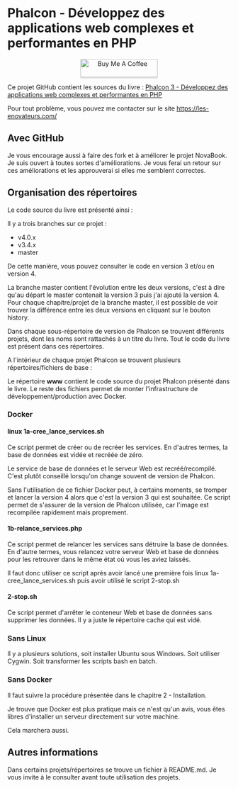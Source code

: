 # Phalcon - Développez des applications web complexes et performantes en PHP
<p align="center">
  <a href="https://www.buymeacoffee.com/enovateurs" target="_blank"><img src="https://cdn.buymeacoffee.com/buttons/default-violet.png" height="41px" alt="Buy Me A Coffee" style="height: 41px !important;width: 174px !important;box-shadow: 0px 3px 2px 0px rgba(190, 190, 190, 0.5) !important;-webkit-box-shadow: 0px 3px 2px 0px rgba(190, 190, 190, 0.5) !important;" ></a>
</p>

Ce projet GitHub contient les sources du livre : [Phalcon 3 - Développez des applications web complexes et performantes en PHP](https://amzn.to/3a82uFI)

Pour tout problème, vous pouvez me contacter sur le site https://les-enovateurs.com/

## Avec GitHub
Je vous encourage aussi à faire des fork et à améliorer le projet NovaBook. Je suis ouvert à toutes sortes d'améliorations. Je vous ferai un retour sur ces améliorations et les approuverai si elles me semblent correctes.

## Organisation des répertoires
Le code source du livre est présenté ainsi :

Il y a trois branches sur ce projet : 
- v4.0.x
- v3.4.x
- master

De cette manière, vous pouvez consulter le code en version 3 et/ou en version 4. 

La branche master contient l'évolution entre les deux versions, c'est à dire qu'au départ le master contenait la version 3 puis j'ai ajouté la version 4. Pour chaque chapitre/projet de la branche master, il est possible de voir trouver la différence entre les deux versions en cliquant sur le bouton history.

Dans chaque sous-répertoire de version de Phalcon se trouvent différents projets, dont les noms sont rattachés à un titre du livre.
Tout le code du livre est présent dans ces répertoires.

A l'intérieur de chaque projet Phalcon se trouvent plusieurs répertoires/fichiers de base :

Le répertoire **www** contient le code source du projet Phalcon présenté dans le livre.
Le reste des fichiers permet de monter l'infrastructure de développement/production avec Docker.
### Docker
#### linux 1a-cree_lance_services.sh
Ce script permet de créer ou de recréer les services. En d'autres termes, la base de données est vidée et recréée de zéro.

Le service de base de données et le serveur Web est recréé/recompilé. C'est plutôt conseillé lorsqu'on change souvent de version de Phalcon.

Sans l'utilisation de ce fichier Docker peut, à certains moments, se tromper et lancer la version 4 alors que c'est la version 3 qui est souhaitée.
Ce script permet de s'assurer de la version de Phalcon utilisée, car l'image est recompilée rapidement mais proprement.
#### 1b-relance_services.php
Ce script permet de relancer les services sans détruire la base de données. En d'autre termes, vous relancez votre serveur Web et base de données pour les retrouver dans le même état où vous les aviez laissés.

Il faut donc utiliser ce script après avoir lancé une première fois linux 1a-cree_lance_services.sh puis avoir utilisé le script 2-stop.sh

#### 2-stop.sh
Ce script permet d'arrêter le conteneur Web et base de données sans supprimer les données. Il y a juste le répertoire cache qui est vidé.

### Sans Linux
Il y a plusieurs solutions, soit installer Ubuntu sous Windows. Soit utiliser Cygwin. Soit transformer les scripts bash en batch.

### Sans Docker
Il faut suivre la procédure présentée dans le chapitre 2 - Installation.

Je trouve que Docker est plus pratique mais ce n'est qu'un avis, vous êtes libres d'installer un serveur directement sur votre machine. 

Cela marchera aussi.

## Autres informations
Dans certains projets/répertoires se trouve un fichier à README.md. Je vous invite à le consulter avant toute utilisation des projets.
